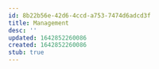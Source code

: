 ```yaml
---
id: 8b22b56e-42d6-4ccd-a753-7474d6adcd3f
title: Management
desc: ''
updated: 1642852260086
created: 1642852260086
stub: true
---
```


